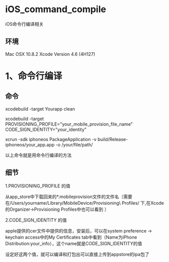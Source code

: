 iOS_command_compile
===================

iOS命令行编译相关

环境
----
Mac OSX 10.8.2
Xcode Version 4.6 (4H127)

1、命令行编译
=============

命令
----

xcodebuild -target Yourapp clean

xcodebuild -target PROVISIONING_PROFILE="your_mobile_provision_file_name" CODE_SIGN_IDENTITY="your_identity"

xcrun -sdk iphoneos PackageApplication -v build/Release-iphoneos/your_app.app -o /your/file/path/

以上命令就是用命令行编译的方法

细节
----

1.PROVISIONING_PROFILE 的值

从app_store中下载回来的*.mobileprovision文件的文件名（需要在/Users/yourname/Library/MobileDevice/Provisioning\ Profiles/ 下,在Xcode的Organizer->Provisioning Profiles中也可以看到 ）

2.CODE_SIGN_IDENTITY 的值

apple提供的cer文件中提供的信息，安装后，可以在system preference -> keychain access中的My Certificates tab中看到（Name为iPhone Distribution:your_info），这个name就是CODE_SIGN_IDENTITY的值

设定好这两个值，就可以编译和打包出可以直接上传到appstore的ipa包了


